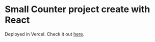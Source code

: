 # Small Counter project create with React

Deployed in Vercel. Check it out [here](https://react-counter-gilt.vercel.app/).
